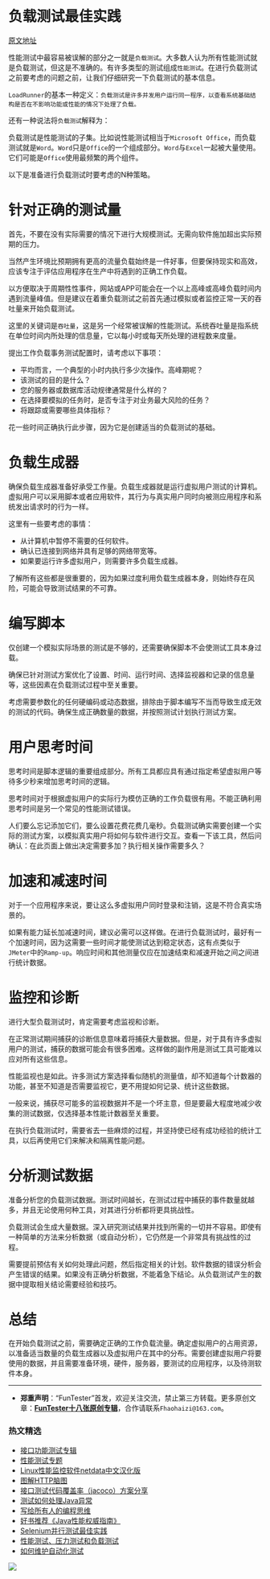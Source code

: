 # 负载测试最佳实践

[原文地址](https://testguild.com/best-load-testing/)

性能测试中最容易被误解的部分之一就是`负载测试`。大多数人认为所有性能测试就是负载测试，但这是不准确的。有许多类型的测试组成`性能测试`。在进行负载测试之前要考虑的问题之前，让我们仔细研究一下负载测试的基本信息。

`LoadRunner`的基本一种定义：`负载测试是许多并发用户运行同一程序，以查看系统基础结构是否在不影响功能或性能的情况下处理了负载。`

还有一种说法将`负载测试`解释为：

负载测试是性能测试的子集。比如说性能测试相当于`Microsoft Office`，而负载测试就是`Word`。`Word`只是`Office`的一个组成部分。`Word`与`Excel`一起被大量使用。它们可能是`Office`使用最频繁的两个组件。

以下是准备进行负载测试时要考虑的N种策略。

# 针对正确的测试量

首先，不要在没有实际需要的情况下进行大规模测试。无需向软件施加超出实际预期的压力。

当然产生环境比预期拥有更高的流量负载始终是一件好事，但要保持现实和高效，应该专注于评估应用程序在生产中将遇到的正确工作负载。

以方便取决于周期性性事件，网站或APP可能会在一个以上高峰或高峰负载时间内遇到流量峰值。但是建议在着重负载测试之前首先通过模拟或者监控正常一天的吞吐量来开始负载测试。

这里的关键词是`吞吐量`，这是另一个经常被误解的性能测试。系统吞吐量是指系统在单位时间内所处理的信息量，它以每小时或每天所处理的进程数来度量。

提出工作负载事务测试配置时，请考虑以下事项：

* 平均而言，一个典型的小时内执行多少次操作。高峰期呢？
* 该测试的目的是什么？
* 您的服务器或数据库活动规律通常是什么样的？
* 在选择要模拟的任务时，是否专注于对业务最大风险的任务？
* 将跟踪或需要哪些具体指标？

花一些时间正确执行此步骤，因为它是创建适当的负载测试的基础。


# 负载生成器

确保负载生成器准备好承受工作量。负载生成器就是运行虚拟用户测试的计算机。虚拟用户可以采用脚本或者应用软件，其行为与真实用户同时向被测应用程序和系统发出请求时的行为一样。

这里有一些要考虑的事情：

* 从计算机中暂停不需要的任何软件。
* 确认已连接到网络并具有足够的网络带宽等。
* 如果要运行许多虚拟用户，则需要许多负载生成器。

了解所有这些都是很重要的，因为如果过度利用负载生成器本身，则始终存在风险，可能会导致测试结果的不可靠。

# 编写脚本

仅创建一个模拟实际场景的测试是不够的，还需要确保脚本不会使测试工具本身过载。

确保已针对测试方案优化了设置、时间、运行时间、选择监视器和记录的信息量等，这些因素在负载测试过程中至关重要。

考虑需要参数化的任何硬编码或动态数据，排除由于脚本编写不当而导致生成无效的测试的代码。确保生成正确数量的数据，并按照测试计划执行测试方案。


# 用户思考时间

思考时间是脚本逻辑的重要组成部分。所有工具都应具有通过指定希望虚拟用户等待多少秒来增加思考时间的逻辑。

思考时间对于根据虚拟用户的实际行为模仿正确的工作负载很有用。不能正确利用思考时间是另一个常见的性能测试错误。

人们要么忘记添加它们，要么设置花费花费几毫秒。负载测试确实需要创建一个实际的测试方案，以模拟真实用户将如何与软件进行交互。查看一下该工具，然后问确认：在此页面上做出决定需要多加？执行相关操作需要多久？

# 加速和减速时间

对于一个应用程序来说，要让这么多虚拟用户同时登录和注销，这是不符合真实场景的。

如果有能力延长加减速时间，建议必需可以这样做。在进行负载测试时，最好有一个加速时间，因为这需要一些时间才能使测试达到稳定状态，这有点类似于`JMeter`中的`Ramp-up`。响应时间和其他测量仅应在加速结束和减速开始之间之间进行统计数据。

# 监控和诊断

进行大型负载测试时，肯定需要考虑监视和诊断。

在正常测试期间捕获的诊断信息意味着将捕获大量数据。但是，对于具有许多虚拟用户的测试，捕获的数据可能会有很多困难。这样做的副作用是测试工具可能难以应对所有这些信息。

性能监视也是如此。许多测试方案选择看似随机的测量值，却不知道每个计数器的功能，甚至不知道是否需要监视它，更不用提如何记录、统计这些数据。

一般来说，捕获尽可能多的监视数据并不是一个坏主意，但是要最大程度地减少收集的测试数据，仅选择基本性能计数器至关重要。

在执行负载测试时，需要省去一些麻烦的过程，并坚持使已经有成功经验的统计工具，以后再使用它们来解决和隔离性能问题。

# 分析测试数据

准备分析您的负载测试数据。测试时间越长，在测试过程中捕获的事件数量就越多，并且无论使用何种工具，对其进行分析都将更具挑战性。

负载测试会生成大量数据。深入研究测试结果并找到所需的一切并不容易。即使有一种简单的方法来分析数据（或自动分析），它仍然是一个非常具有挑战性的过程。

需要提前预估有关如何处理此问题，然后指定相关的计划。软件数据的错误分析会产生错误的结果。如果没有正确分析数据，不能着急下结论。从负载测试产生的数据中提取相关结论需要经验和技巧。

# 总结

在开始负载测试之前，需要确定正确的工作负载流量。确定虚拟用户的占用资源，以准备适当数量的负载生成器以及虚拟用户在其中的分布。需要创建虚拟用户将要使用的数据，并且需要准备环境，硬件，服务器，要测试的应用程序，以及待测软件本身。

---
* **郑重声明**：“FunTester”首发，欢迎关注交流，禁止第三方转载。更多原创文章：**[FunTester十八张原创专辑](https://mp.weixin.qq.com/s/Le-tpC79pIpacHXGOkkYWw)**，合作请联系`Fhaohaizi@163.com`。

### 热文精选

- [接口功能测试专辑](https://mp.weixin.qq.com/mp/appmsgalbum?action=getalbum&album_id=1321895538945638401&__biz=MzU4MTE2NDEyMQ==#wechat_redirect)
- [性能测试专题](https://mp.weixin.qq.com/mp/appmsgalbum?action=getalbum&album_id=1319027448301961218&__biz=MzU4MTE2NDEyMQ==#wechat_redirect)
- [Linux性能监控软件netdata中文汉化版](https://mp.weixin.qq.com/s/fdXtK-5WwKnxjLZdyg6-nA)
- [图解HTTP脑图](https://mp.weixin.qq.com/s/100Vm8FVEuXs0x6rDGTipw)
- [接口测试代码覆盖率（jacoco）方案分享](https://mp.weixin.qq.com/s/D73Sq6NLjeRKN8aCpGLOjQ)
- [测试如何处理Java异常](https://mp.weixin.qq.com/s/H00GWiATOD8QHJu3UewrBw)
- [写给所有人的编程思维](https://mp.weixin.qq.com/s/Oj33UCnYfbUgzsBzEm2GPQ)
- [好书推荐《Java性能权威指南》](https://mp.weixin.qq.com/s/YWd5Yx6n7887g1lMLTcsWQ)
- [Selenium并行测试最佳实践](https://mp.weixin.qq.com/s/-RsQZaT5pH8DHPvm0L8Hjw)
- [性能测试、压力测试和负载测试](https://mp.weixin.qq.com/s/g26lpd7d7EtpN7pkiqkkjg)
- [如何维护自动化测试](https://mp.weixin.qq.com/s/4eh4AN_MiatMSkoCMtY3UA)

![](https://mmbiz.qpic.cn/mmbiz_jpg/13eN86FKXzCxr0Sa2MXpNKicZE024zJm73r4hrjticMMYViagtaSXxwsyhmRmOrdXPXfS5zB2ILHtaqNSoWGRwa8Q/640?wx_fmt=jpeg&tp=webp&wxfrom=5&wx_lazy=1&wx_co=1)